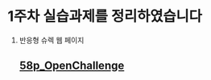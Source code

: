 1주차 실습과제를 정리하였습니다
==========

1. 반응형 슈렉 웹 페이지
   ## [58p_OpenChallenge](https://gubbib.github.io/webpgm/1Week/58p_OpenChallenge/index.html)
